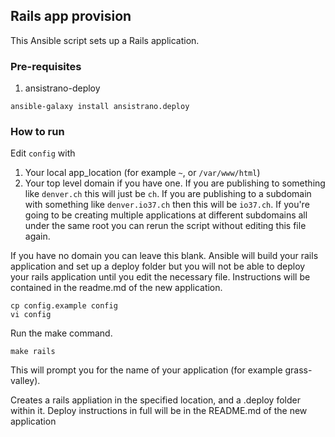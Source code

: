 
## Rails app provision

This Ansible script sets up a Rails application.

### Pre-requisites

1. ansistrano-deploy

```
ansible-galaxy install ansistrano.deploy
```

### How to run

Edit `config` with

1) Your local app_location (for example `~`, or `/var/www/html`) 
2) Your top level domain if you have one. If you are publishing to something like `denver.ch` this will just be `ch`. If you are publishing to a subdomain with something like `denver.io37.ch` then this will be `io37.ch`. If you're going to be creating multiple applications at different subdomains all under the same root you can rerun the script without editing this file again.

If you have no domain you can leave this blank. Ansible will build your rails application and set up a deploy folder but you will not be able to deploy your rails application until you edit the necessary file. Instructions will be contained in the readme.md of the new application.

```
cp config.example config
vi config
```

Run the make command.

```
make rails
```

This will prompt you for the name of your application (for example grass-valley).

Creates a rails appliation in the specified location, and a .deploy folder within it. Deploy instructions in full will be in the README.md of the new application
